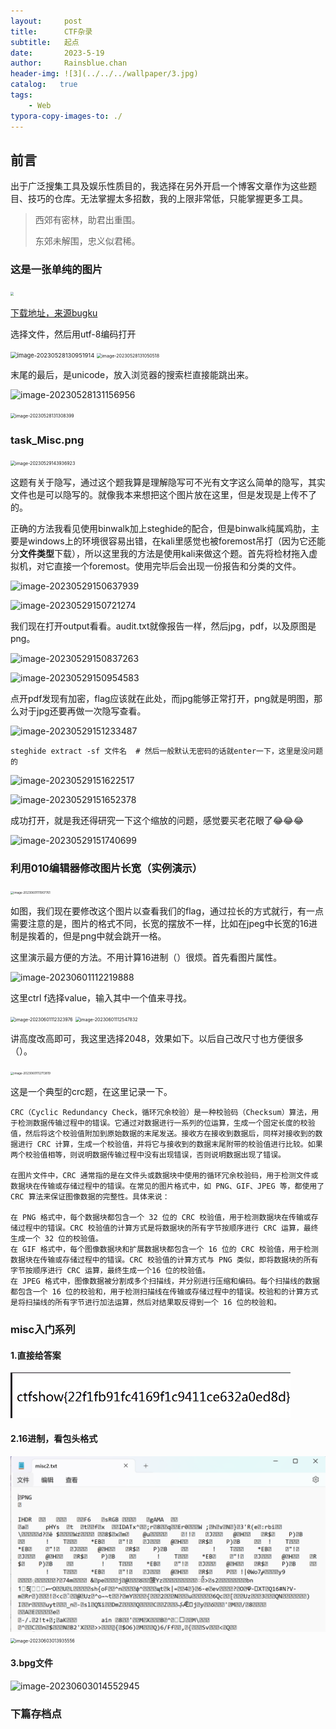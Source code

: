 ```yaml
---
layout:     post
title:      CTF杂录
subtitle:   起点
date:       2023-5-19
author:     Rainsblue.chan
header-img: ![3](../../../wallpaper/3.jpg)
catalog:   true
tags:
    - Web
typora-copy-images-to: ./
---
```

## 前言

出于广泛搜集工具及娱乐性质目的，我选择在另外开启一个博客文章作为这些题目、技巧的仓库。无法掌握太多招数，我的上限非常低，只能掌握更多工具。

> 西郊有密林，助君出重围。
>
> 东郊未解围，忠义似君稀。

### 这是一张单纯的图片

<img src="https://cdn.jsdelivr.net/gh/rainsbluechan/blogimage@main/img/image-20230528130722650-1685250477508-1.png" style="zoom: 33%;" />

[下载地址，来源bugku](https://ctf.bugku.com/challenges/detail/id/2.html)

选择文件，然后用utf-8编码打开

<img src="https://cdn.jsdelivr.net/gh/rainsbluechan/blogimage@main/img/image-20230528130951914.png" alt="image-20230528130951914" style="zoom:67%;" />

<img src="https://cdn.jsdelivr.net/gh/rainsbluechan/blogimage@main/img/image-20230528131050518.png" alt="image-20230528131050518" style="zoom:50%;" />

末尾的最后，是unicode，放入浏览器的搜索栏直接能跳出来。

![image-20230528131156956](https://cdn.jsdelivr.net/gh/rainsbluechan/blogimage@main/img/image-20230528131156956.png)

<img src="https://cdn.jsdelivr.net/gh/rainsbluechan/blogimage@main/img/image-20230528131308399.png" alt="image-20230528131308399" style="zoom: 50%;" />

### task_Misc.png

<img src="https://cdn.jsdelivr.net/gh/rainsbluechan/blogimage@main/img/image-20230529143936923.png" alt="image-20230529143936923" style="zoom:50%;" />

这题有关于隐写，通过这个题我算是理解隐写可不光有文字这么简单的隐写，其实文件也是可以隐写的。就像我本来想把这个图片放在这里，但是发现是上传不了的。

正确的方法我看见使用binwalk加上steghide的配合，但是binwalk纯属鸡肋，主要是windows上的环境很容易出错，在kali里感觉也被foremost吊打（因为它还能分**文件类型**下载），所以这里我的方法是使用kali来做这个题。首先将检材拖入虚拟机，对它直接一个foremost。使用完毕后会出现一份报告和分类的文件。

![image-20230529150637939](https://cdn.jsdelivr.net/gh/rainsbluechan/blogimage@main/img/image-20230529150637939.png)

![image-20230529150721274](https://cdn.jsdelivr.net/gh/rainsbluechan/blogimage@main/img/image-20230529150721274.png)

我们现在打开output看看。audit.txt就像报告一样，然后jpg，pdf，以及原图是png。

![image-20230529150837263](https://cdn.jsdelivr.net/gh/rainsbluechan/blogimage@main/img/image-20230529150837263.png)

![image-20230529150954583](https://cdn.jsdelivr.net/gh/rainsbluechan/blogimage@main/img/image-20230529150954583.png)

点开pdf发现有加密，flag应该就在此处，而jpg能够正常打开，png就是明图，那么对于jpg还要再做一次隐写查看。

![image-20230529151233487](https://cdn.jsdelivr.net/gh/rainsbluechan/blogimage@main/img/image-20230529151233487.png)

```
steghide extract -sf 文件名  # 然后一般默认无密码的话就enter一下，这里是没问题的
```

![image-20230529151622517](https://cdn.jsdelivr.net/gh/rainsbluechan/blogimage@main/img/image-20230529151622517.png)

![image-20230529151652378](https://cdn.jsdelivr.net/gh/rainsbluechan/blogimage@main/img/image-20230529151652378.png)

成功打开，就是我还得研究一下这个缩放的问题，感觉要买老花眼了😂😂😂

![image-20230529151740699](https://cdn.jsdelivr.net/gh/rainsbluechan/blogimage@main/img/image-20230529151740699.png)

### 利用010编辑器修改图片长宽（实例演示）

<img src="https://cdn.jsdelivr.net/gh/rainsbluechan/blogimage@main/img/image-20230601111907761.png" alt="image-20230601111907761" style="zoom: 33%;" />

如图，我们现在要修改这个图片以查看我们的flag，通过拉长的方式就行，有一点需要注意的是，图片的格式不同，长宽的摆放不一样，比如在jpeg中长宽的16进制是挨着的，但是png中就会跳开一格。

这里演示最方便的方法。不用计算16进制（）很烦。首先看图片属性。

![image-20230601112219888](https://cdn.jsdelivr.net/gh/rainsbluechan/blogimage@main/img/image-20230601112219888.png)

这里ctrl f选择value，输入其中一个值来寻找。

<img src="https://cdn.jsdelivr.net/gh/rainsbluechan/blogimage@main/img/image-20230601112323976.png" alt="image-20230601112323976" style="zoom:50%;" />

<img src="https://cdn.jsdelivr.net/gh/rainsbluechan/blogimage@main/img/image-20230601112547832.png" alt="image-20230601112547832" style="zoom:50%;" />

讲高度改高即可，我这里选择2048，效果如下。以后自己改尺寸也方便很多（）。

<img src="https://cdn.jsdelivr.net/gh/rainsbluechan/blogimage@main/img/image-20230601112713819.png" alt="image-20230601112713819" style="zoom: 33%;" />

这是一个典型的crc题，在这里记录一下。

```Rainsbluechan
CRC（Cyclic Redundancy Check，循环冗余校验）是一种校验码（Checksum）算法，用于检测数据传输过程中的错误。它通过对数据进行一系列的位运算，生成一个固定长度的校验值，然后将这个校验值附加到原始数据的末尾发送。接收方在接收到数据后，同样对接收到的数据进行 CRC 计算，生成一个校验值，并将它与接收到的数据末尾附带的校验值进行比较。如果两个校验值相等，则说明数据传输过程中没有出现错误，否则说明数据出现了错误。

在图片文件中，CRC 通常指的是在文件头或数据块中使用的循环冗余校验码，用于检测文件或数据块在传输或存储过程中的错误。在常见的图片格式中，如 PNG、GIF、JPEG 等，都使用了 CRC 算法来保证图像数据的完整性。具体来说：

在 PNG 格式中，每个数据块都包含一个 32 位的 CRC 校验值，用于检测数据块在传输或存储过程中的错误。CRC 校验值的计算方式是将数据块的所有字节按顺序进行 CRC 运算，最终生成一个 32 位的校验值。
在 GIF 格式中，每个图像数据块和扩展数据块都包含一个 16 位的 CRC 校验值，用于检测数据块在传输或存储过程中的错误。CRC 校验值的计算方式与 PNG 类似，即将数据块的所有字节按顺序进行 CRC 运算，最终生成一个16 位的校验值。
在 JPEG 格式中，图像数据被分割成多个扫描线，并分别进行压缩和编码。每个扫描线的数据都包含一个 16 位的校验和，用于检测扫描线在传输或存储过程中的错误。校验和的计算方式是将扫描线的所有字节进行加法运算，然后对结果取反得到一个 16 位的校验和。
```

### misc入门系列

#### 1.直接给答案

<img src="image-20230603013608640.png" alt="image-20230603013608640" style="zoom:50%;" />

#### 2.16进制，看包头格式

<img src="image-20230603013840073.png" alt="image-20230603013840073" style="zoom:50%;" />

<img src="https://cdn.jsdelivr.net/gh/rainsbluechan/blogimage@main/img/image-20230603013935556.png" alt="image-20230603013935556" style="zoom: 50%;" />

#### 3.bpg文件

![image-20230603014552945](https://cdn.jsdelivr.net/gh/rainsbluechan/blogimage@main/img/image-20230603014552945.png)





### 下篇存档点

